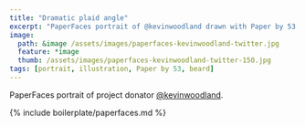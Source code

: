 ```yaml
---
title: "Dramatic plaid angle"
excerpt: "PaperFaces portrait of @kevinwoodland drawn with Paper by 53 on an iPad."
image: 
  path: &image /assets/images/paperfaces-kevinwoodland-twitter.jpg 
  feature: *image
  thumb: /assets/images/paperfaces-kevinwoodland-twitter-150.jpg
tags: [portrait, illustration, Paper by 53, beard]
---
```


PaperFaces portrait of project donator [@kevinwoodland](http://twitter.com/kevinwoodland).

{% include boilerplate/paperfaces.md %}
